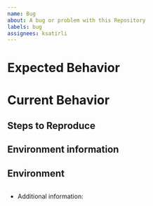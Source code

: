 ```yaml
---
name: Bug
about: A bug or problem with this Repository
labels: bug
assignees: ksatirli
---
```


# Expected Behavior

<!-- Describe the behavior you are expecting as detailed as possible.     -->
<!-- This helps us understand your report better and allows us to triage. -->

# Current Behavior

<!-- Describe what actually happens as detailed as possible.              -->
<!-- This helps us understand your report better and allows us to triage. -->

## Steps to Reproduce

<!-- Describe how to reproduce the issue. Use as much detail as possible. -->
<!-- This helps us understand your report better and allows us to triage. -->
<!-- Use this part of the Issue to share any additional information.      -->
<!-- Code examples and screenshots are welcome, too!                      -->

## Environment information

<!-- Use this part of the Issue to share any additional information. -->
<!-- Code examples and screenshots are welcome, too!                 -->

## Environment

```text

```

* Additional information:

<!-- Share any additional information you have in this section. -->

